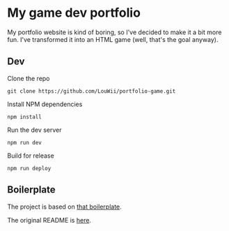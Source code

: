 # My game dev portfolio

My portfolio website is kind of boring, so I've decided to make it a bit more fun. I've transformed it into an HTML game (well, that's the goal anyway).

## Dev

Clone the repo

`git clone https://github.com/LouWii/portfolio-game.git`

Install NPM dependencies

`npm install`

Run the dev server

`npm run dev`

Build for release

`npm run deploy`

## Boilerplate

The project is based on [that boilerplate](https://github.com/nkholski/phaser3-es6-webpack).

The original README is [here](README-ORIG.md).
